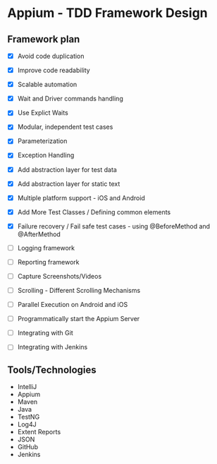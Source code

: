 # Appium - TDD Framework Design

## Framework plan
- [x] Avoid code duplication
- [x] Improve code readability
- [x] Scalable automation
- [x] Wait and Driver commands handling
- [x] Use Explict Waits
- [x] Modular, independent test cases
- [x] Parameterization
- [x] Exception Handling
- [x] Add abstraction layer for test data
- [x] Add abstraction layer for static text
- [x] Multiple platform support - iOS and Android
- [x] Add More Test Classes / Defining common elements
- [x] Failure recovery / Fail safe test cases - using @BeforeMethod and @AfterMethod
- [ ] Logging framework
- [ ] Reporting framework
- [ ] Capture Screenshots/Videos
- [ ] Scrolling - Different Scrolling Mechanisms
- [ ] Parallel Execution on Android and iOS
- [ ] Programmatically start the Appium Server
- [ ] Integrating with Git
- [ ] Integrating with Jenkins


## Tools/Technologies
- IntelliJ
- Appium
- Maven
- Java
- TestNG
- Log4J
- Extent Reports
- JSON
- GitHub
- Jenkins